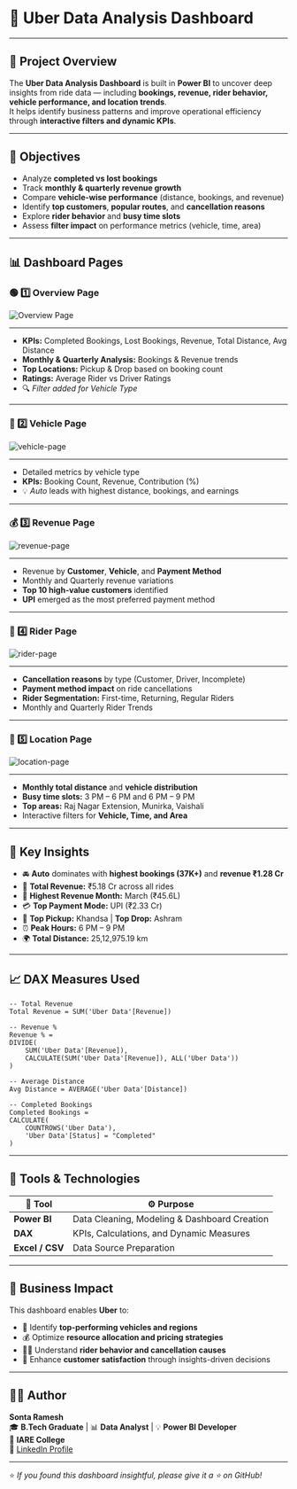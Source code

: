 # 🚖 Uber Data Analysis Dashboard
---

## 📌 Project Overview
The **Uber Data Analysis Dashboard** is built in **Power BI** to uncover deep insights from ride data — including **bookings, revenue, rider behavior, vehicle performance, and location trends**.  
It helps identify business patterns and improve operational efficiency through **interactive filters and dynamic KPIs**.

---

## 🎯 Objectives
- Analyze **completed vs lost bookings**  
- Track **monthly & quarterly revenue growth**  
- Compare **vehicle-wise performance** (distance, bookings, and revenue)  
- Identify **top customers**, **popular routes**, and **cancellation reasons**  
- Explore **rider behavior** and **busy time slots**  
- Assess **filter impact** on performance metrics (vehicle, time, area)

---

## 📊 Dashboard Pages

### 🟢 1️⃣ Overview Page

![Overview Page](Dashboard%20Files/overview-page.png)

---
- **KPIs:** Completed Bookings, Lost Bookings, Revenue, Total Distance, Avg Distance  
- **Monthly & Quarterly Analysis:** Bookings & Revenue trends  
- **Top Locations:** Pickup & Drop based on booking count  
- **Ratings:** Average Rider vs Driver Ratings  
- 🔍 *Filter added for Vehicle Type*

---

### 🚗 2️⃣ Vehicle Page

![vehicle-page](Dashboard%20Files/vehicle-page.png)

---
- Detailed metrics by vehicle type  
- **KPIs:** Booking Count, Revenue, Contribution (%)  
- 💡 *Auto* leads with highest distance, bookings, and earnings  

---

### 💰 3️⃣ Revenue Page

![revenue-page](Dashboard%20Files/revenue-page.png)

---
- Revenue by **Customer**, **Vehicle**, and **Payment Method**  
- Monthly and Quarterly revenue variations  
- **Top 10 high-value customers** identified  
- **UPI** emerged as the most preferred payment method  

---

### 🧍 4️⃣ Rider Page

![rider-page](Dashboard%20Files/rider-page.png)

---
- **Cancellation reasons** by type (Customer, Driver, Incomplete)  
- **Payment method impact** on ride cancellations  
- **Rider Segmentation:** First-time, Returning, Regular Riders  
- Monthly and Quarterly Rider Trends  

---

### 📍 5️⃣ Location Page

![location-page](Dashboard%20Files/location-page.png)

---
- **Monthly total distance** and **vehicle distribution**  
- **Busy time slots:** 3 PM – 6 PM and 6 PM – 9 PM  
- **Top areas:** Raj Nagar Extension, Munirka, Vaishali  
- Interactive filters for **Vehicle, Time, and Area**  

---

## 🧠 Key Insights
- 🚘 **Auto** dominates with **highest bookings (37K+)** and **revenue ₹1.28 Cr**  
- 💸 **Total Revenue:** ₹5.18 Cr across all rides  
- 📆 **Highest Revenue Month:** March (₹45.6L)  
- 💳 **Top Payment Mode:** UPI (₹2.33 Cr)  
- 📍 **Top Pickup:** Khandsa | **Top Drop:** Ashram  
- ⏰ **Peak Hours:** 6 PM – 9 PM  
- 🌍 **Total Distance:** 25,12,975.19 km  

---

## 📈 DAX Measures Used
```DAX
-- Total Revenue
Total Revenue = SUM('Uber Data'[Revenue])

-- Revenue %
Revenue % =
DIVIDE(
    SUM('Uber Data'[Revenue]),
    CALCULATE(SUM('Uber Data'[Revenue]), ALL('Uber Data'))
)

-- Average Distance
Avg Distance = AVERAGE('Uber Data'[Distance])

-- Completed Bookings
Completed Bookings =
CALCULATE(
    COUNTROWS('Uber Data'),
    'Uber Data'[Status] = "Completed"
)
```

---

## 🧰 Tools & Technologies

| 🧩 **Tool** | ⚙️ **Purpose** |
|--------------|----------------|
| **Power BI** | Data Cleaning, Modeling & Dashboard Creation |
| **DAX** | KPIs, Calculations, and Dynamic Measures |
| **Excel / CSV** | Data Source Preparation |

---

## 💼 Business Impact

This dashboard enables **Uber** to:

- 🚗 Identify **top-performing vehicles and regions**
- 💰 Optimize **resource allocation and pricing strategies**
- 🙋‍♂️ Understand **rider behavior and cancellation causes**
- 🌟 Enhance **customer satisfaction** through insights-driven decisions

---

## 👨‍💻 Author

**Sonta Ramesh**  
🎓 **B.Tech Graduate** | 📊 **Data Analyst** | 💡 **Power BI Developer**  
🏫 **IARE College**  
🔗 [LinkedIn Profile](https://www.linkedin.com/in/sonta-ramesh/)

---

⭐ *If you found this dashboard insightful, please give it a ⭐ on GitHub!*
